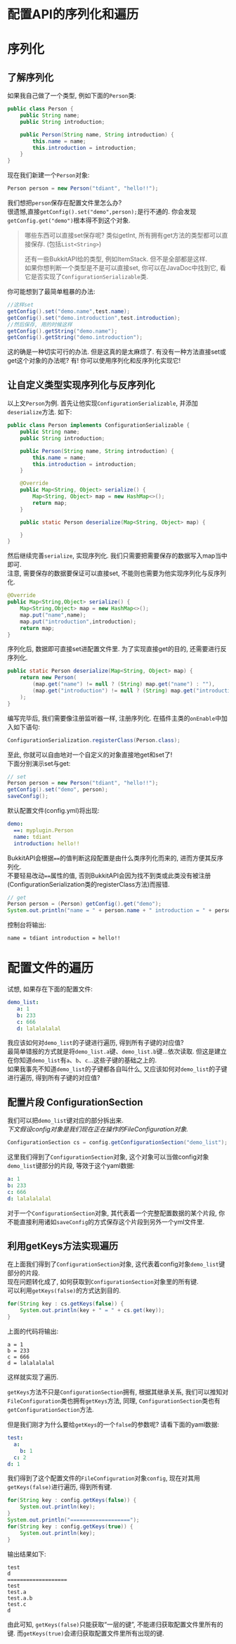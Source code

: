 # 配置API的序列化和遍历

# 序列化
## 了解序列化
如果我自己做了一个类型, 例如下面的`Person`类:

```java
public class Person {
    public String name;
    public String introduction;

    public Person(String name, String introduction) {
        this.name = name;
        this.introduction = introduction;
    }
}
```

现在我们新建一个`Person`对象:

```java
Person person = new Person("tdiant", "hello!!");
```

我们想把`person`保存在配置文件里怎么办?  
很遗憾,直接`getConfig().set("demo",person);`是行不通的. 你会发现`getConfig.get("demo")`根本得不到这个对象.

> 哪些东西可以直接set保存呢?
> 类似getInt, 所有拥有get方法的类型都可以直接保存. (包括`List<String>`)
>
> 还有一些BukkitAPI给的类型, 例如ItemStack. 但不是全部都是这样.  
> 如果你想判断一个类型是不是可以直接set, 你可以在JavaDoc中找到它, 看它是否实现了`ConfigurationSerializable`类.


你可能想到了最简单粗暴的办法:
```java
//这样set
getConfig().set("demo.name",test.name);
getConfig().set("demo.introduction",test.introduction);
//然后保存, 用的时候这样
getConfig().getString("demo.name");
getConfig().getString("demo.introduction");
```

这的确是一种切实可行的办法. 但是这真的是太麻烦了. 有没有一种方法直接set或get这个对象的办法呢? 有! 你可以使用序列化和反序列化实现它!

## 让自定义类型实现序列化与反序列化
以上文`Person`为例. 首先让他实现`ConfigurationSerializable`, 并添加`deserialize`方法. 如下:  
```java
public class Person implements ConfigurationSerializable {
    public String name;
    public String introduction;

    public Person(String name, String introduction) {
        this.name = name;
        this.introduction = introduction;
    }

    @Override
    public Map<String, Object> serialize() {
        Map<String, Object> map = new HashMap<>();
        return map;
    }

    public static Person deserialize(Map<String, Object> map) {

    }
}
```

然后继续完善`serialize`, 实现序列化. 我们只需要把需要保存的数据写入map当中即可.  
注意, 需要保存的数据要保证可以直接set, 不能则也需要为他实现序列化与反序列化.  
```java
@Override
public Map<String,Object> serialize() {
    Map<String,Object> map = new HashMap<>();
    map.put("name",name);
    map.put("introduction",introduction);
    return map;
}
```

序列化后, 数据即可直接set进配置文件里. 为了实现直接get的目的, 还需要进行反序列化.  
```java
public static Person deserialize(Map<String, Object> map) {
    return new Person(
        (map.get("name") != null ? (String) map.get("name") : ""),
        (map.get("introduction") != null ? (String) map.get("introduction") : "")
    );
}
```
编写完毕后, 我们需要像注册监听器一样, 注册序列化. 在插件主类的`onEnable`中加入如下语句:
```java
ConfigurationSerialization.registerClass(Person.class);
```
至此, 你就可以自由地对一个自定义的对象直接地get和set了!  
下面分别演示set与get: 
```java
// set
Person person = new Person("tdiant", "hello!!");
getConfig().set("demo", person);
saveConfig();
```
默认配置文件(config.yml)将出现: 
```yml
demo:
  ==: myplugin.Person
  name: tdiant
  introduction: hello!!
```
BukkitAPI会根据`==`的值判断这段配置是由什么类序列化而来的, 进而方便其反序列化.  
不要轻易改动`==`属性的值, 否则BukkitAPI会因为找不到类或此类没有被注册(ConfigurationSerialization类的registerClass方法)而报错.
```java
// get
Person person = (Person) getConfig().get("demo");
System.out.println("name = " + person.name + " introduction = " + person.introduction);
```
控制台将输出:
```
name = tdiant introduction = hello!!
```
# 配置文件的遍历
试想, 如果存在下面的配置文件:
```yml
demo_list:
   a: 1
   b: 233
   c: 666
   d: lalalalalal
```
我应该如何对`demo_list`的子键进行遍历, 得到所有子键的对应值?  
最简单错报的方式就是将`demo_list.a`键、`demo_list.b`键...依次读取. 但这是建立在你知道`demo_list`有`a`、`b`、`c`...这些子键的基础之上的.  
如果我事先不知道`demo_list`的子键都各自叫什么, 又应该如何对`demo_list`的子键进行遍历, 得到所有子键的对应值?  

## 配置片段 ConfigurationSection
我们可以把`demo_list`键对应的部分拆出来.  
*下文假设config对象是我们现在正在操作的FileConfiguration对象.*
```java
ConfigurationSection cs = config.getConfigurationSection("demo_list");
```
这里我们得到了`ConfigurationSection`对象, 这个对象可以当做config对象`demo_list`键部分的片段, 等效于这个yaml数据:
```yml
a: 1
b: 233
c: 666
d: lalalalalal
```
对于一个`ConfigurationSection`对象, 其代表着一个完整配置数据的某个片段, 你不能直接利用诸如`saveConfig`的方式保存这个片段到另外一个yml文件里.

## 利用getKeys方法实现遍历
在上面我们得到了`ConfigurationSection`对象, 这代表着config对象`demo_list`键部分的片段.  
现在问题转化成了, 如何获取到`ConfigurationSection`对象里的所有键.  
可以利用`getKeys(false)`的方式达到目的.

```java
for(String key : cs.getKeys(false)) {
    System.out.println(key + " = " + cs.get(key));
}
```
上面的代码将输出:
```
a = 1
b = 233
c = 666
d = lalalalalal
```
这样就实现了遍历.

`getKeys`方法不只是`ConfigurationSection`拥有, 根据其继承关系, 我们可以推知对`FileConfiguration`类也拥有`getKeys`方法, 同理, `ConfigurationSection`类也有`getConfigurationSection`方法.  

但是我们刚才为什么要给`getKeys`的一个`false`的参数呢? 请看下面的yaml数据:  
```yml
test:
  a:
    b: 1
  c: 2
d: 1
```
我们得到了这个配置文件的`FileConfiguration`对象`config`, 现在对其用`getKeys(false)`进行遍历, 得到所有键.  
```java
for(String key : config.getKeys(false)) {
    System.out.println(key);
}
System.out.println("===================");
for(String key : config.getKeys(true)) {
    System.out.println(key);
}
```
输出结果如下:
```
test
d
===================
test
test.a
test.a.b
test.c
d
```
由此可知, `getKeys(false)`只能获取“一层的键”, 不能递归获取配置文件里所有的键. 而`getKeys(true)`会递归获取配置文件里所有出现的键.
